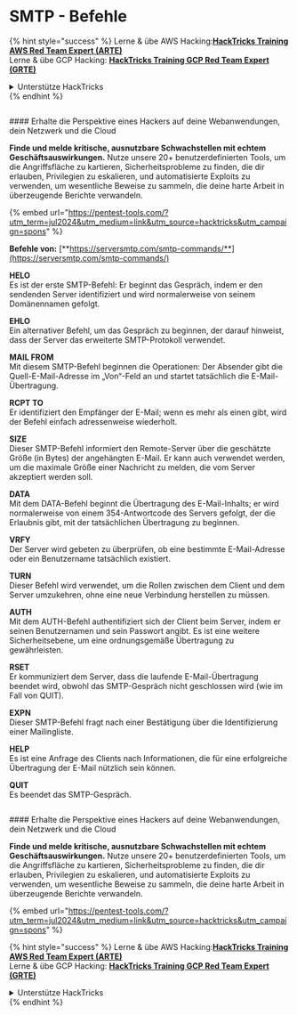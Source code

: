 # SMTP - Befehle

{% hint style="success" %}
Lerne & übe AWS Hacking:<img src="/.gitbook/assets/arte.png" alt="" data-size="line">[**HackTricks Training AWS Red Team Expert (ARTE)**](https://training.hacktricks.xyz/courses/arte)<img src="/.gitbook/assets/arte.png" alt="" data-size="line">\
Lerne & übe GCP Hacking: <img src="/.gitbook/assets/grte.png" alt="" data-size="line">[**HackTricks Training GCP Red Team Expert (GRTE)**<img src="/.gitbook/assets/grte.png" alt="" data-size="line">](https://training.hacktricks.xyz/courses/grte)

<details>

<summary>Unterstütze HackTricks</summary>

* Überprüfe die [**Abonnementpläne**](https://github.com/sponsors/carlospolop)!
* **Tritt der** 💬 [**Discord-Gruppe**](https://discord.gg/hRep4RUj7f) oder der [**Telegram-Gruppe**](https://t.me/peass) bei oder **folge** uns auf **Twitter** 🐦 [**@hacktricks\_live**](https://twitter.com/hacktricks\_live)**.**
* **Teile Hacking-Tricks, indem du PRs zu den** [**HackTricks**](https://github.com/carlospolop/hacktricks) und [**HackTricks Cloud**](https://github.com/carlospolop/hacktricks-cloud) GitHub-Repos einreichst.

</details>
{% endhint %}

<figure><img src="/.gitbook/assets/pentest-tools.svg" alt=""><figcaption></figcaption></figure>

#### Erhalte die Perspektive eines Hackers auf deine Webanwendungen, dein Netzwerk und die Cloud

**Finde und melde kritische, ausnutzbare Schwachstellen mit echtem Geschäftsauswirkungen.** Nutze unsere 20+ benutzerdefinierten Tools, um die Angriffsfläche zu kartieren, Sicherheitsprobleme zu finden, die dir erlauben, Privilegien zu eskalieren, und automatisierte Exploits zu verwenden, um wesentliche Beweise zu sammeln, die deine harte Arbeit in überzeugende Berichte verwandeln.

{% embed url="https://pentest-tools.com/?utm_term=jul2024&utm_medium=link&utm_source=hacktricks&utm_campaign=spons" %}

**Befehle von:** [**https://serversmtp.com/smtp-commands/**](https://serversmtp.com/smtp-commands/)

**HELO**\
Es ist der erste SMTP-Befehl: Er beginnt das Gespräch, indem er den sendenden Server identifiziert und wird normalerweise von seinem Domänennamen gefolgt.

**EHLO**\
Ein alternativer Befehl, um das Gespräch zu beginnen, der darauf hinweist, dass der Server das erweiterte SMTP-Protokoll verwendet.

**MAIL FROM**\
Mit diesem SMTP-Befehl beginnen die Operationen: Der Absender gibt die Quell-E-Mail-Adresse im „Von“-Feld an und startet tatsächlich die E-Mail-Übertragung.

**RCPT TO**\
Er identifiziert den Empfänger der E-Mail; wenn es mehr als einen gibt, wird der Befehl einfach adressenweise wiederholt.

**SIZE**\
Dieser SMTP-Befehl informiert den Remote-Server über die geschätzte Größe (in Bytes) der angehängten E-Mail. Er kann auch verwendet werden, um die maximale Größe einer Nachricht zu melden, die vom Server akzeptiert werden soll.

**DATA**\
Mit dem DATA-Befehl beginnt die Übertragung des E-Mail-Inhalts; er wird normalerweise von einem 354-Antwortcode des Servers gefolgt, der die Erlaubnis gibt, mit der tatsächlichen Übertragung zu beginnen.

**VRFY**\
Der Server wird gebeten zu überprüfen, ob eine bestimmte E-Mail-Adresse oder ein Benutzername tatsächlich existiert.

**TURN**\
Dieser Befehl wird verwendet, um die Rollen zwischen dem Client und dem Server umzukehren, ohne eine neue Verbindung herstellen zu müssen.

**AUTH**\
Mit dem AUTH-Befehl authentifiziert sich der Client beim Server, indem er seinen Benutzernamen und sein Passwort angibt. Es ist eine weitere Sicherheitsebene, um eine ordnungsgemäße Übertragung zu gewährleisten.

**RSET**\
Er kommuniziert dem Server, dass die laufende E-Mail-Übertragung beendet wird, obwohl das SMTP-Gespräch nicht geschlossen wird (wie im Fall von QUIT).

**EXPN**\
Dieser SMTP-Befehl fragt nach einer Bestätigung über die Identifizierung einer Mailingliste.

**HELP**\
Es ist eine Anfrage des Clients nach Informationen, die für eine erfolgreiche Übertragung der E-Mail nützlich sein können.

**QUIT**\
Es beendet das SMTP-Gespräch.

<figure><img src="/.gitbook/assets/pentest-tools.svg" alt=""><figcaption></figcaption></figure>

#### Erhalte die Perspektive eines Hackers auf deine Webanwendungen, dein Netzwerk und die Cloud

**Finde und melde kritische, ausnutzbare Schwachstellen mit echtem Geschäftsauswirkungen.** Nutze unsere 20+ benutzerdefinierten Tools, um die Angriffsfläche zu kartieren, Sicherheitsprobleme zu finden, die dir erlauben, Privilegien zu eskalieren, und automatisierte Exploits zu verwenden, um wesentliche Beweise zu sammeln, die deine harte Arbeit in überzeugende Berichte verwandeln.

{% embed url="https://pentest-tools.com/?utm_term=jul2024&utm_medium=link&utm_source=hacktricks&utm_campaign=spons" %}

{% hint style="success" %}
Lerne & übe AWS Hacking:<img src="/.gitbook/assets/arte.png" alt="" data-size="line">[**HackTricks Training AWS Red Team Expert (ARTE)**](https://training.hacktricks.xyz/courses/arte)<img src="/.gitbook/assets/arte.png" alt="" data-size="line">\
Lerne & übe GCP Hacking: <img src="/.gitbook/assets/grte.png" alt="" data-size="line">[**HackTricks Training GCP Red Team Expert (GRTE)**<img src="/.gitbook/assets/grte.png" alt="" data-size="line">](https://training.hacktricks.xyz/courses/grte)

<details>

<summary>Unterstütze HackTricks</summary>

* Überprüfe die [**Abonnementpläne**](https://github.com/sponsors/carlospolop)!
* **Tritt der** 💬 [**Discord-Gruppe**](https://discord.gg/hRep4RUj7f) oder der [**Telegram-Gruppe**](https://t.me/peass) bei oder **folge** uns auf **Twitter** 🐦 [**@hacktricks\_live**](https://twitter.com/hacktricks\_live)**.**
* **Teile Hacking-Tricks, indem du PRs zu den** [**HackTricks**](https://github.com/carlospolop/hacktricks) und [**HackTricks Cloud**](https://github.com/carlospolop/hacktricks-cloud) GitHub-Repos einreichst.

</details>
{% endhint %}
